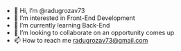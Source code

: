 - 👋 Hi, I’m @radugrozav73
- 👀 I’m interested in Front-End Development
- 🌱 I’m currently learning Back-End
- 💞️ I’m looking to collaborate on an opportunity comes up
- 📫 How to reach me radugrozav73@gmail.com

<!---
radugrozav73/radugrozav73 is a ✨ special ✨ repository because its `README.md` (this file) appears on your GitHub profile.
You can click the Preview link to take a look at your changes.
--->
